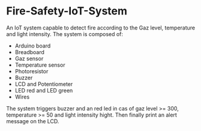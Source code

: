 # Fire-Safety-IoT-System
An IoT system capable to detect fire according to the Gaz level, temperature and light intensity.
The system is composed of:
- Arduino board
- Breadboard
- Gaz sensor
- Temperature sensor
- Photoresistor
- Buzzer
- LCD and Potentiometer
- LED red and LED green
- Wires

The system triggers buzzer and an red led in cas of gaz level >= 300, temperature >= 50 and light intensity hight. Then finally print an alert message on the LCD.
